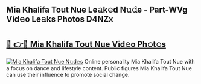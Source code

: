 ## Mia Khalifa Tout Nue Le𝚊k𝚎d N𝚞𝚍e - Part-WVg Vid𝚎o Le𝚊ks Photos D4NZx

# <h2><a href="http://fb6zpt.evod.top/?m=Mia+Khalifa+Tout+Nue">🔗 👉🔴 Mia Khalifa Tout Nue Vid𝚎o Ph𝚘t𝚘s</a></h2>

[![Mia Khalifa Tout Nue N𝚞d𝚎s](https://i.imgur.com/8V9OHl7.gif)](http://fb6zpt.evod.top/?m=Mia+Khalifa+Tout+Nue)
Online personality Mia Khalifa Tout Nue with a focus on dance and lifestyle content. Public figures Mia Khalifa Tout Nue can use their influence to promote social change. 

